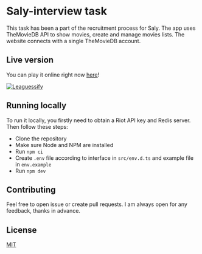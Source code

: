 # Saly-interview task

This task has been a part of the recruitment process for Saly. The app uses TheMovieDB API to show movies, create and manage movies lists. The website connects with a single TheMovieDB account.

## Live version

You can play it online right now [here](https://leaguessify.netlify.app/)!

[![Leaguessify](readme-assets/screenshot.png 'Leaguessify screenshot')](https://leaguessify.netlify.app/)

## Running locally

To run it locally, you firstly need to obtain a Riot API key and Redis server. Then follow these steps:

- Clone the repository
- Make sure Node and NPM are installed
- Run `npm ci`
- Create `.env` file according to interface in `src/env.d.ts` and example file in `env.example`
- Run `npm dev`

## Contributing

Feel free to open issue or create pull requests. I am always open for any feedback, thanks in advance.

## License

[MIT](https://choosealicense.com/licenses/mit/)
